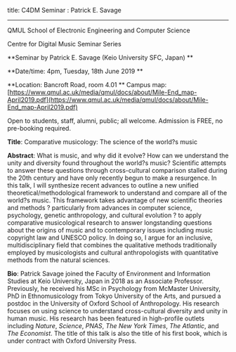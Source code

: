 title: C4DM Seminar : Patrick E. Savage

-----------------

QMUL School of Electronic Engineering and Computer Science

Centre for Digital Music Seminar Series

**Seminar by Patrick E. Savage (Keio University SFC, Japan) **

**Date/time: 4pm, Tuesday, 18th June 2019 **

**Location: Bancroft Road, room 4.01 **
Campus map: [https://www.qmul.ac.uk/media/qmul/docs/about/Mile-End_map-April2019.pdf](https://www.qmul.ac.uk/media/qmul/docs/about/Mile-End_map-April2019.pdf)

Open to students, staff, alumni, public; all welcome.
Admission is FREE, no pre-booking required.

<b>Title</b>: Comparative musicology: The science of the world?s music

<b>Abstract</b>:
What is music, and why did it evolve? How can we understand the unity and diversity found throughout the world?s music? Scientific attempts to answer these questions through cross-cultural comparison stalled during the 20th century and have only recently begun to make a resurgence. In this talk, I will synthesize recent advances to outline a new unified theoretical/methodological framework to understand and compare all of the world?s music. This framework takes advantage of new scientific theories and methods ? particularly from advances in computer science, psychology, genetic anthropology, and cultural evolution ? to apply comparative musicological research to answer longstanding questions about the origins of music and to contemporary issues including music copyright law and UNESCO policy. In doing so, I argue for an inclusive, multidisciplinary field that combines the qualitative methods traditionally employed by musicologists and cultural anthropologists with quantitative methods from the natural sciences.

<b>Bio</b>:
Patrick Savage joined the Faculty of Environment and Information Studies at Keio University, Japan in 2018 as an Associate Professor. Previously, he received his MSc in Psychology from McMaster University, PhD in Ethnomusicology from Tokyo University of the Arts, and pursued a postdoc in the University of Oxford School of Anthropology. His research focuses on using science to understand cross-cultural diversity and unity in human music. His research has been featured in high-profile outlets including <i>Nature</i>, <i>Science</i>, <i>PNAS</i>, <i>The New York Times</i>, <i>The Atlantic</i>, and <i>The Economist</i>. The title of this talk is also the title of his first book, which is under contract with Oxford University Press.
